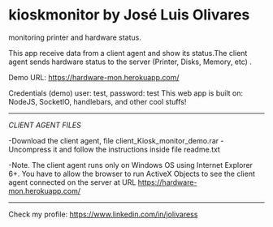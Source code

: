 # kioskmonitor by José Luis Olivares
monitoring printer and hardware status. 

This app receive data from a client agent and show its status.The client agent sends hardware status to the server (Printer, Disks, Memory, etc) .

Demo URL: https://hardware-mon.herokuapp.com/ 

Credentials (demo)
user: test,
password: test
This web app is built on: NodeJS, SocketIO, handlebars, and other cool stuffs!

-------------------------------------------------
  *CLIENT AGENT FILES*
  
  -Download the client agent, file client_Kiosk_monitor_demo.rar
  -Uncompress it and follow the instructions inside file readme.txt
  
  -Note. The client agent runs only on Windows OS using Internet Explorer 6+. You have to allow  the browser to run ActiveX Objects to see the client agent connected on the server at URL https://hardware-mon.herokuapp.com/ 
  
-------------------------------------------------

Check my profile:
https://www.linkedin.com/in/jolivaress
